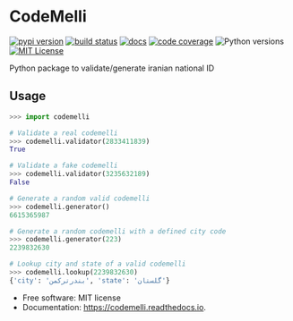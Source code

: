 CodeMelli
=========

[![pypi version](https://img.shields.io/pypi/v/codemelli.svg)](https://pypi.python.org/pypi/codemelli)
[![build status](https://travis-ci.com/hanifbirgani/codemelli.svg?branch=main)](https://travis-ci.com/hanifbirgani/codemelli)
[![docs](https://readthedocs.org/projects/codemelli/badge/?version=latest)](https://codemelli.readthedocs.io/en/latest/?version=latest)
[![code coverage](https://codecov.io/gh/HanifBirgani/codemelli/branch/main/graph/badge.svg?token=NXI0SUQJ0N)](https://codecov.io/gh/HanifBirgani/codemelli)
![Python versions](https://img.shields.io/pypi/pyversions/codemelli)
[![MIT License](https://img.shields.io/github/license/hanifbirgani/codemelli)](https://opensource.org/licenses/MIT)

Python package to validate/generate iranian national ID

Usage
-----
```python
>>> import codemelli

# Validate a real codemelli
>>> codemelli.validator(2833411839)
True

# Validate a fake codemelli
>>> codemelli.validator(3235632189)
False

# Generate a random valid codemelli
>>> codemelli.generator()
6615365987

# Generate a random codemelli with a defined city code
>>> codemelli.generator(223)
2239832630

# Lookup city and state of a valid codemelli
>>> codemelli.lookup(2239832630)
{'city': 'بندرترکمن', 'state': 'گلستان'}
```

-   Free software: MIT license
-   Documentation: <https://codemelli.readthedocs.io>.
